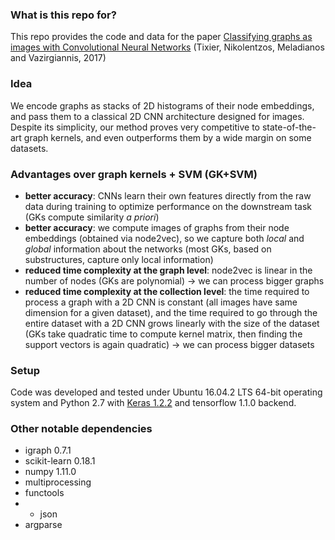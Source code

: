 ### What is this repo for?
This repo provides the code and data for the paper [Classifying graphs as images with Convolutional Neural Networks](https://arxiv.org/abs/1708.02218) (Tixier, Nikolentzos, Meladianos and Vazirgiannis, 2017)

### Idea
We encode graphs as stacks of 2D histograms of their node embeddings, and pass them to a classical 2D CNN architecture designed for images. Despite its simplicity, our method proves very competitive to state-of-the-art graph kernels, and even outperforms them by a wide margin on some datasets.

### Advantages over graph kernels + SVM (GK+SVM)
* **better accuracy**: CNNs learn their own features directly from the raw data during training to optimize performance on the downstream task (GKs compute similarity *a priori*)
* **better accuracy**: we compute images of graphs from their node embeddings (obtained via node2vec), so we capture both *local* and *global* information about the networks (most GKs, based on substructures, capture only local information)
* **reduced time complexity at the graph level**: node2vec is linear in the number of nodes (GKs are polynomial) -> we can process bigger graphs
* **reduced time complexity at the collection level**: the time required to process a graph with a 2D CNN is constant (all images have same dimension for a given dataset), and the time required to go through the entire dataset with a 2D CNN grows linearly with the size of the dataset (GKs take quadratic time to compute kernel matrix, then finding the support vectors is again quadratic) -> we can process bigger datasets

### Setup 
Code was developed and tested under Ubuntu 16.04.2 LTS 64-bit operating system and Python 2.7 with [Keras 1.2.2](https://faroit.github.io/keras-docs/1.2.2/) and tensorflow 1.1.0 backend.

### Other notable dependencies
* igraph 0.7.1
* scikit-learn 0.18.1
* numpy 1.11.0
* multiprocessing
* functools
* * json
* argparse